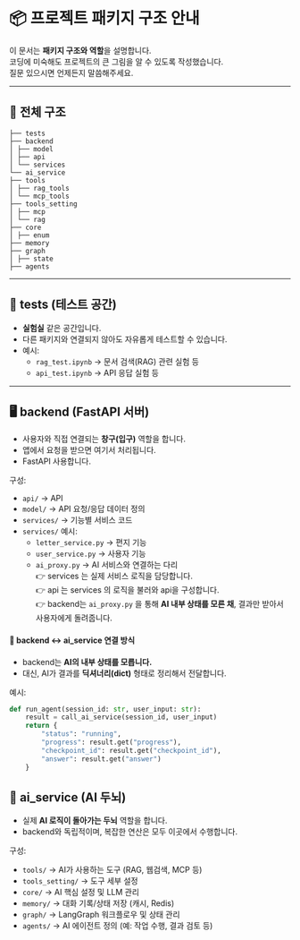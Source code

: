 # 📦 프로젝트 패키지 구조 안내

이 문서는 **패키지 구조와 역할**을 설명합니다.  
코딩에 미숙해도 프로젝트의 큰 그림을 알 수 있도록 작성했습니다.  
질문 있으시면 언제든지 말씀해주세요.

---

## 📂 전체 구조

```
├── tests
├── backend
│ ├── model
│ ├── api
│ └── services
└── ai_service
├── tools
│ ├── rag_tools
│ └── mcp_tools
├── tools_setting
│ ├── mcp
│ └── rag
├── core
│ ├── enum
├── memory
├── graph
│ ├── state
├── agents
```


---

## 🧪 tests (테스트 공간)
- **실험실** 같은 공간입니다.  
- 다른 패키지와 연결되지 않아도 자유롭게 테스트할 수 있습니다.  
- 예시:
  - `rag_test.ipynb` → 문서 검색(RAG) 관련 실험  등
  - `api_test.ipynb` → API 응답 실험 등

---

## 🖥️ backend (FastAPI 서버)
- 사용자와 직접 연결되는 **창구(입구)** 역할을 합니다.  
- 앱에서 요청을 받으면 여기서 처리됩니다.  
- FastAPI 사용합니다.  

구성:
- `api/` →  API 
- `model/` → API 요청/응답 데이터 정의  
- `services/` → 기능별 서비스 코드
- `services/` 예시:
  - `letter_service.py` → 편지 기능  
  - `user_service.py` → 사용자 기능  
  - `ai_proxy.py` → AI 서비스와 연결하는 다리  
👉 services 는 실제 서비스 로직을 담당합니다.   
👉 api 는 services 의 로직을 불러와 api을 구성합니다.    
👉 backend는 `ai_proxy.py` 을 통해 **AI 내부 상태를 모른 채**, 결과만 받아서 사용자에게 돌려줍니다.  

#### 🔗 backend ↔ ai_service 연결 방식
- backend는 **AI의 내부 상태를 모릅니다.**  
- 대신, AI가 결과를 **딕셔너리(dict)** 형태로 정리해서 전달합니다.  

예시:
```python
def run_agent(session_id: str, user_input: str):
    result = call_ai_service(session_id, user_input)
    return {
        "status": "running",
        "progress": result.get("progress"),
        "checkpoint_id": result.get("checkpoint_id"),
        "answer": result.get("answer")
    }
```


## 🤖 ai_service (AI 두뇌)
- 실제 **AI 로직이 돌아가는 두뇌** 역할을 합니다.  
- backend와 독립적이며, 복잡한 연산은 모두 이곳에서 수행합니다.  

구성:
- `tools/` → AI가 사용하는 도구 (RAG, 웹검색, MCP 등)  
- `tools_setting/` → 도구 세부 설정  
- `core/` → AI 핵심 설정 및 LLM 관리  
- `memory/` → 대화 기록/상태 저장 (캐시, Redis)  
- `graph/` → LangGraph 워크플로우 및 상태 관리  
- `agents/` → AI 에이전트 정의 (예: 작업 수행, 결과 검토 등)  

